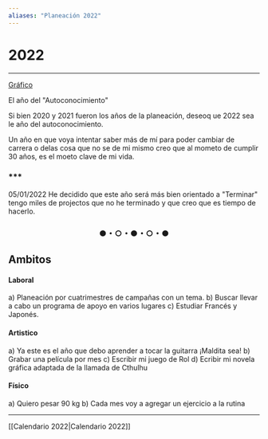 ```yaml
---
aliases: "Planeación 2022"
---
```


# 2022
---

[Gráfico](https://www.vertex42.com/blog/business/analyze-data-with-a-calendar-chart-in-excel.html)

El año del "Autoconocimiento"

Si bien 2020 y 2021 fueron los años de la planeación, deseoq ue 2022 sea le año del autoconocimiento.

Un año en que voya intentar saber más de mí para poder cambiar de carrera o delas cosa que no se de mi mismo creo que al mometo de cumplir 30 años, es el moeto clave de mi vida.

<div align='left'>
<h3> *** </h3>
</div>

05/01/2022 
He decidido que este año será más bien orientado a "Terminar" tengo miles de projectos que no he terminado y que creo que es tiempo de hacerlo.

<div align='center'>
<h3> ●・○・●・○・● </h3>
</div>

## Ambitos

#### Laboral

a) Planeación por cuatrimestres de campañas con un tema.
b) Buscar llevar a cabo un programa de apoyo en varios lugares
c) Estudiar Francés y Japonés.


#### Artistico

a) Ya este es el año que debo aprender a tocar la guitarra ¡Maldita sea!
b) Grabar una película por mes
c) Escribir mi juego de Rol
d) Ecribir mi novela gráfica adaptada de la llamada de Cthulhu

#### Físico
a) Quiero pesar 90 kg
b) Cada mes voy a agregar un ejercicio a la rutina

---

 [[Calendario 2022|Calendario 2022]]